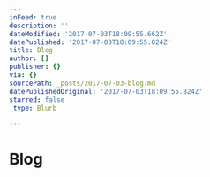 ```yaml
---
inFeed: true
description: ''
dateModified: '2017-07-03T18:09:55.662Z'
datePublished: '2017-07-03T18:09:55.824Z'
title: Blog
author: []
publisher: {}
via: {}
sourcePath: _posts/2017-07-03-blog.md
datePublishedOriginal: '2017-07-03T18:09:55.824Z'
starred: false
_type: Blurb

---
```

# Blog